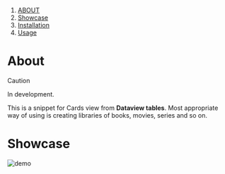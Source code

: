 1. [ABOUT](#About)
2. [Showcase](#Showcase)
3. [Installation](#Installation)
4. [Usage](#Usage)

# About
> [!CAUTION]
> In development.

This is a snippet for Cards view from **Dataview tables**.
Most appropriate way of using is creating libraries of books, movies, series and so on.

# Showcase
![demo](https://github.com/user-attachments/assets/e65224a3-347e-4e65-80b6-43d2fb51db55)
